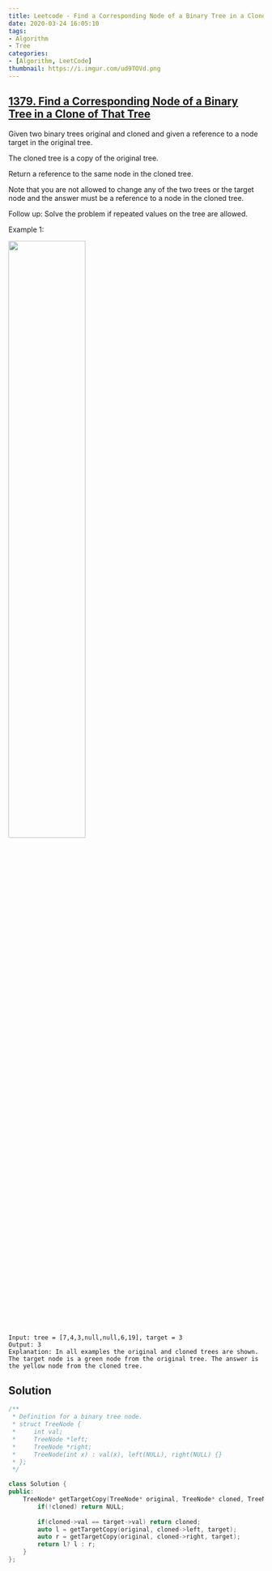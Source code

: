 ```yaml
---
title: Leetcode - Find a Corresponding Node of a Binary Tree in a Clone of That Tree
date: 2020-03-24 16:05:10
tags:
- Algorithm
- Tree
categories:
- [Algorithm, LeetCode]
thumbnail: https://i.imgur.com/ud9TOVd.png
---
```

 
## [1379. Find a Corresponding Node of a Binary Tree in a Clone of That Tree](https://leetcode.com/problems/find-a-corresponding-node-of-a-binary-tree-in-a-clone-of-that-tree/)
 
Given two binary trees original and cloned and given a reference to a node target in the original tree.

The cloned tree is a copy of the original tree.

Return a reference to the same node in the cloned tree.

Note that you are not allowed to change any of the two trees or the target node and the answer must be a reference to a node in the cloned tree.

Follow up: Solve the problem if repeated values on the tree are allowed.

 

Example 1:

<img src="https://assets.leetcode.com/uploads/2020/02/21/e1.png" width="55%" />

```
Input: tree = [7,4,3,null,null,6,19], target = 3
Output: 3
Explanation: In all examples the original and cloned trees are shown. The target node is a green node from the original tree. The answer is the yellow node from the cloned tree.
```

<!-- more -->


## Solution

```cpp
/**
 * Definition for a binary tree node.
 * struct TreeNode {
 *     int val;
 *     TreeNode *left;
 *     TreeNode *right;
 *     TreeNode(int x) : val(x), left(NULL), right(NULL) {}
 * };
 */

class Solution {
public:
    TreeNode* getTargetCopy(TreeNode* original, TreeNode* cloned, TreeNode* target) {
        if(!cloned) return NULL;
        
        if(cloned->val == target->val) return cloned;
        auto l = getTargetCopy(original, cloned->left, target);
        auto r = getTargetCopy(original, cloned->right, target);
        return l? l : r;
    }
};
```